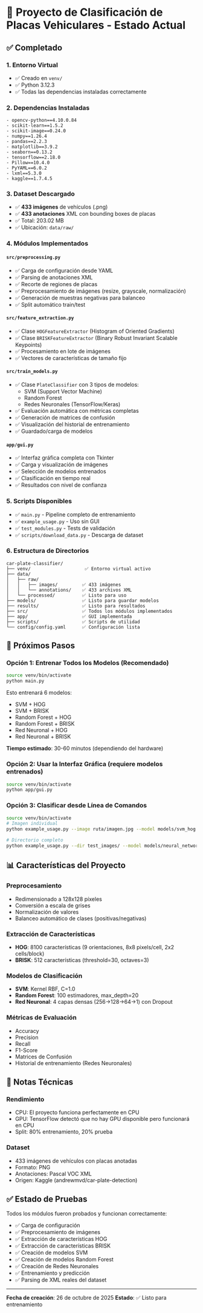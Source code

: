 # 🎉 Proyecto de Clasificación de Placas Vehiculares - Estado Actual

## ✅ Completado

### 1. Entorno Virtual
- ✅ Creado en `venv/`
- ✅ Python 3.12.3
- ✅ Todas las dependencias instaladas correctamente

### 2. Dependencias Instaladas
```
- opencv-python==4.10.0.84
- scikit-learn==1.5.2
- scikit-image==0.24.0
- numpy==1.26.4
- pandas==2.2.3
- matplotlib==3.9.2
- seaborn==0.13.2
- tensorflow==2.18.0
- Pillow==10.4.0
- PyYAML==6.0.2
- lxml==5.3.0
- kaggle==1.7.4.5
```

### 3. Dataset Descargado
- ✅ **433 imágenes** de vehículos (.png)
- ✅ **433 anotaciones** XML con bounding boxes de placas
- ✅ Total: 203.02 MB
- ✅ Ubicación: `data/raw/`

### 4. Módulos Implementados

#### `src/preprocessing.py`
- ✅ Carga de configuración desde YAML
- ✅ Parsing de anotaciones XML
- ✅ Recorte de regiones de placas
- ✅ Preprocesamiento de imágenes (resize, grayscale, normalización)
- ✅ Generación de muestras negativas para balanceo
- ✅ Split automático train/test

#### `src/feature_extraction.py`
- ✅ Clase `HOGFeatureExtractor` (Histogram of Oriented Gradients)
- ✅ Clase `BRISKFeatureExtractor` (Binary Robust Invariant Scalable Keypoints)
- ✅ Procesamiento en lote de imágenes
- ✅ Vectores de características de tamaño fijo

#### `src/train_models.py`
- ✅ Clase `PlateClassifier` con 3 tipos de modelos:
  - SVM (Support Vector Machine)
  - Random Forest
  - Redes Neuronales (TensorFlow/Keras)
- ✅ Evaluación automática con métricas completas
- ✅ Generación de matrices de confusión
- ✅ Visualización del historial de entrenamiento
- ✅ Guardado/carga de modelos

#### `app/gui.py`
- ✅ Interfaz gráfica completa con Tkinter
- ✅ Carga y visualización de imágenes
- ✅ Selección de modelos entrenados
- ✅ Clasificación en tiempo real
- ✅ Resultados con nivel de confianza

### 5. Scripts Disponibles

- ✅ `main.py` - Pipeline completo de entrenamiento
- ✅ `example_usage.py` - Uso sin GUI
- ✅ `test_modules.py` - Tests de validación
- ✅ `scripts/download_data.py` - Descarga de dataset

### 6. Estructura de Directorios
```
car-plate-classifier/
├── venv/                    ✅ Entorno virtual activo
├── data/
│   ├── raw/
│   │   ├── images/         ✅ 433 imágenes
│   │   └── annotations/    ✅ 433 archivos XML
│   └── processed/          ✅ Listo para uso
├── models/                 ✅ Listo para guardar modelos
├── results/                ✅ Listo para resultados
├── src/                    ✅ Todos los módulos implementados
├── app/                    ✅ GUI implementada
├── scripts/                ✅ Scripts de utilidad
└── config/config.yaml      ✅ Configuración lista
```

## 🚀 Próximos Pasos

### Opción 1: Entrenar Todos los Modelos (Recomendado)
```bash
source venv/bin/activate
python main.py
```
Esto entrenará 6 modelos:
- SVM + HOG
- SVM + BRISK
- Random Forest + HOG
- Random Forest + BRISK
- Red Neuronal + HOG
- Red Neuronal + BRISK

**Tiempo estimado**: 30-60 minutos (dependiendo del hardware)

### Opción 2: Usar la Interfaz Gráfica (requiere modelos entrenados)
```bash
source venv/bin/activate
python app/gui.py
```

### Opción 3: Clasificar desde Línea de Comandos
```bash
source venv/bin/activate
# Imagen individual
python example_usage.py --image ruta/imagen.jpg --model models/svm_hog.pkl

# Directorio completo
python example_usage.py --dir test_images/ --model models/neural_network_hog.h5 --model-type neural_network
```

## 📊 Características del Proyecto

### Preprocesamiento
- Redimensionado a 128x128 píxeles
- Conversión a escala de grises
- Normalización de valores
- Balanceo automático de clases (positivas/negativas)

### Extracción de Características
- **HOG**: 8100 características (9 orientaciones, 8x8 pixels/cell, 2x2 cells/block)
- **BRISK**: 512 características (threshold=30, octaves=3)

### Modelos de Clasificación
- **SVM**: Kernel RBF, C=1.0
- **Random Forest**: 100 estimadores, max_depth=20
- **Red Neuronal**: 4 capas densas (256→128→64→1) con Dropout

### Métricas de Evaluación
- Accuracy
- Precision
- Recall
- F1-Score
- Matrices de Confusión
- Historial de entrenamiento (Redes Neuronales)

## 📝 Notas Técnicas

### Rendimiento
- CPU: El proyecto funciona perfectamente en CPU
- GPU: TensorFlow detectó que no hay GPU disponible pero funcionará en CPU
- Split: 80% entrenamiento, 20% prueba

### Dataset
- 433 imágenes de vehículos con placas anotadas
- Formato: PNG
- Anotaciones: Pascal VOC XML
- Origen: Kaggle (andrewmvd/car-plate-detection)

## ✅ Estado de Pruebas
Todos los módulos fueron probados y funcionan correctamente:
- ✅ Carga de configuración
- ✅ Preprocesamiento de imágenes
- ✅ Extracción de características HOG
- ✅ Extracción de características BRISK
- ✅ Creación de modelos SVM
- ✅ Creación de modelos Random Forest
- ✅ Creación de Redes Neuronales
- ✅ Entrenamiento y predicción
- ✅ Parsing de XML reales del dataset

---

**Fecha de creación**: 26 de octubre de 2025
**Estado**: ✅ Listo para entrenamiento
